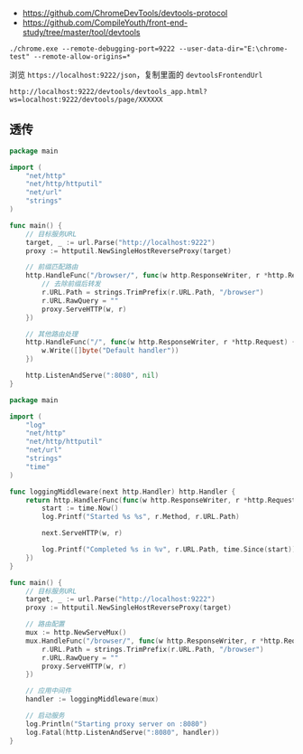 - https://github.com/ChromeDevTools/devtools-protocol
- https://github.com/CompileYouth/front-end-study/tree/master/tool/devtools

```shell
./chrome.exe --remote-debugging-port=9222 --user-data-dir="E:\chrome-test" --remote-allow-origins=*
```

浏览 `https://localhost:9222/json`，复制里面的 `devtoolsFrontendUrl` 

`http://localhost:9222/devtools/devtools_app.html?ws=localhost:9222/devtools/page/XXXXXX`

## 透传

```go
package main

import (
	"net/http"
	"net/http/httputil"
	"net/url"
	"strings"
)

func main() {
	// 目标服务URL
	target, _ := url.Parse("http://localhost:9222")
	proxy := httputil.NewSingleHostReverseProxy(target)

	// 前缀匹配路由
	http.HandleFunc("/browser/", func(w http.ResponseWriter, r *http.Request) {
		// 去除前缀后转发
		r.URL.Path = strings.TrimPrefix(r.URL.Path, "/browser")
		r.URL.RawQuery = ""
		proxy.ServeHTTP(w, r)
	})

	// 其他路由处理
	http.HandleFunc("/", func(w http.ResponseWriter, r *http.Request) {
		w.Write([]byte("Default handler"))
	})

	http.ListenAndServe(":8080", nil)
}
```

```go
package main

import (
	"log"
	"net/http"
	"net/http/httputil"
	"net/url"
	"strings"
	"time"
)

func loggingMiddleware(next http.Handler) http.Handler {
	return http.HandlerFunc(func(w http.ResponseWriter, r *http.Request) {
		start := time.Now()
		log.Printf("Started %s %s", r.Method, r.URL.Path)

		next.ServeHTTP(w, r)

		log.Printf("Completed %s in %v", r.URL.Path, time.Since(start))
	})
}

func main() {
	// 目标服务URL
	target, _ := url.Parse("http://localhost:9222")
	proxy := httputil.NewSingleHostReverseProxy(target)

	// 路由配置
	mux := http.NewServeMux()
	mux.HandleFunc("/browser/", func(w http.ResponseWriter, r *http.Request) {
		r.URL.Path = strings.TrimPrefix(r.URL.Path, "/browser")
		r.URL.RawQuery = ""
		proxy.ServeHTTP(w, r)
	})

	// 应用中间件
	handler := loggingMiddleware(mux)

	// 启动服务
	log.Println("Starting proxy server on :8080")
	log.Fatal(http.ListenAndServe(":8080", handler))
}
```
